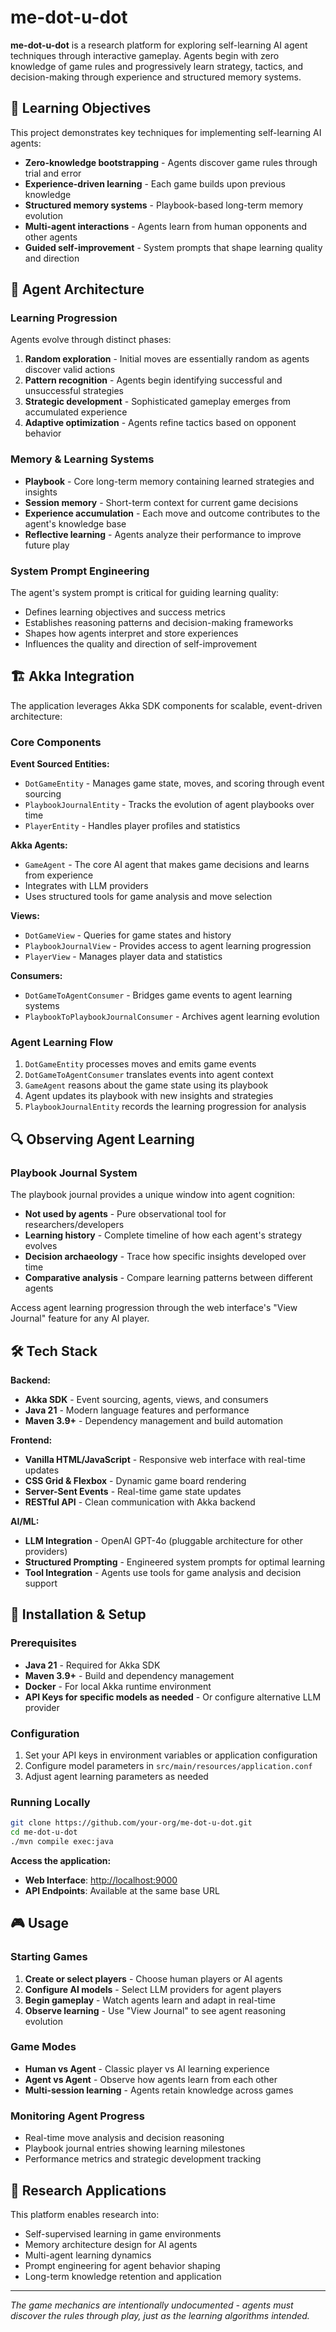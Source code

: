 # me-dot-u-dot

**me-dot-u-dot** is a research platform for exploring self-learning AI agent techniques through interactive gameplay. Agents begin with zero knowledge of game rules and progressively learn strategy, tactics, and decision-making through experience and structured memory systems.

## 🎯 Learning Objectives

This project demonstrates key techniques for implementing self-learning AI agents:

- **Zero-knowledge bootstrapping** - Agents discover game rules through trial and error
- **Experience-driven learning** - Each game builds upon previous knowledge
- **Structured memory systems** - Playbook-based long-term memory evolution
- **Multi-agent interactions** - Agents learn from human opponents and other agents
- **Guided self-improvement** - System prompts that shape learning quality and direction

## 🧠 Agent Architecture

### Learning Progression

Agents evolve through distinct phases:

1. **Random exploration** - Initial moves are essentially random as agents discover valid actions
2. **Pattern recognition** - Agents begin identifying successful and unsuccessful strategies
3. **Strategic development** - Sophisticated gameplay emerges from accumulated experience
4. **Adaptive optimization** - Agents refine tactics based on opponent behavior

### Memory & Learning Systems

- **Playbook** - Core long-term memory containing learned strategies and insights
- **Session memory** - Short-term context for current game decisions
- **Experience accumulation** - Each move and outcome contributes to the agent's knowledge base
- **Reflective learning** - Agents analyze their performance to improve future play

### System Prompt Engineering

The agent's system prompt is critical for guiding learning quality:

- Defines learning objectives and success metrics
- Establishes reasoning patterns and decision-making frameworks  
- Shapes how agents interpret and store experiences
- Influences the quality and direction of self-improvement

## 🏗️ Akka Integration

The application leverages Akka SDK components for scalable, event-driven architecture:

### Core Components

**Event Sourced Entities:**

- `DotGameEntity` - Manages game state, moves, and scoring through event sourcing
- `PlaybookJournalEntity` - Tracks the evolution of agent playbooks over time
- `PlayerEntity` - Handles player profiles and statistics

**Akka Agents:**

- `GameAgent` - The core AI agent that makes game decisions and learns from experience
- Integrates with LLM providers
- Uses structured tools for game analysis and move selection

**Views:**

- `DotGameView` - Queries for game states and history
- `PlaybookJournalView` - Provides access to agent learning progression
- `PlayerView` - Manages player data and statistics

**Consumers:**

- `DotGameToAgentConsumer` - Bridges game events to agent learning systems
- `PlaybookToPlaybookJournalConsumer` - Archives agent learning evolution

### Agent Learning Flow

1. `DotGameEntity` processes moves and emits game events
2. `DotGameToAgentConsumer` translates events into agent context
3. `GameAgent` reasons about the game state using its playbook
4. Agent updates its playbook with new insights and strategies
5. `PlaybookJournalEntity` records the learning progression for analysis

## 🔍 Observing Agent Learning

### Playbook Journal System

The playbook journal provides a unique window into agent cognition:

- **Not used by agents** - Pure observational tool for researchers/developers
- **Learning history** - Complete timeline of how each agent's strategy evolves
- **Decision archaeology** - Trace how specific insights developed over time
- **Comparative analysis** - Compare learning patterns between different agents

Access agent learning progression through the web interface's "View Journal" feature for any AI player.

## 🛠️ Tech Stack

**Backend:**

- **Akka SDK** - Event sourcing, agents, views, and consumers
- **Java 21** - Modern language features and performance
- **Maven 3.9+** - Dependency management and build automation

**Frontend:**

- **Vanilla HTML/JavaScript** - Responsive web interface with real-time updates
- **CSS Grid & Flexbox** - Dynamic game board rendering
- **Server-Sent Events** - Real-time game state updates
- **RESTful API** - Clean communication with Akka backend

**AI/ML:**

- **LLM Integration** - OpenAI GPT-4o (pluggable architecture for other providers)
- **Structured Prompting** - Engineered system prompts for optimal learning
- **Tool Integration** - Agents use tools for game analysis and decision support

## 🚀 Installation & Setup

### Prerequisites

- **Java 21** - Required for Akka SDK
- **Maven 3.9+** - Build and dependency management
- **Docker** - For local Akka runtime environment
- **API Keys for specific models as needed** - Or configure alternative LLM provider

### Configuration

1. Set your API keys in environment variables or application configuration
2. Configure model parameters in `src/main/resources/application.conf`
3. Adjust agent learning parameters as needed

### Running Locally

```bash
git clone https://github.com/your-org/me-dot-u-dot.git
cd me-dot-u-dot
./mvn compile exec:java
```

**Access the application:**

- **Web Interface**: [http://localhost:9000](http://localhost:9000)
- **API Endpoints**: Available at the same base URL

## 🎮 Usage

### Starting Games

1. **Create or select players** - Choose human players or AI agents
2. **Configure AI models** - Select LLM providers for agent players
3. **Begin gameplay** - Watch agents learn and adapt in real-time
4. **Observe learning** - Use "View Journal" to see agent reasoning evolution

### Game Modes

- **Human vs Agent** - Classic player vs AI learning experience
- **Agent vs Agent** - Observe how agents learn from each other
- **Multi-session learning** - Agents retain knowledge across games

### Monitoring Agent Progress

- Real-time move analysis and decision reasoning
- Playbook journal entries showing learning milestones
- Performance metrics and strategic development tracking

## 🔬 Research Applications

This platform enables research into:

- Self-supervised learning in game environments
- Memory architecture design for AI agents
- Multi-agent learning dynamics
- Prompt engineering for agent behavior shaping
- Long-term knowledge retention and application

---
*The game mechanics are intentionally undocumented - agents must discover the rules through play, just as the learning algorithms intended.*
